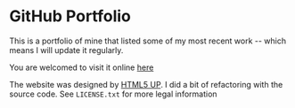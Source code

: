 # GitHub Portfolio

This is a portfolio of mine that listed some of my most recent work -- which means I will update it regularly.

You are welcomed to visit it online [here](https://xingl213.github.io)

The website was designed by [HTML5 UP](https://html5up.net/). I did a bit of refactoring with the source code. See `LICENSE.txt` for more legal information
